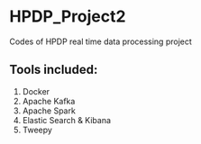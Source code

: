 # HPDP_Project2
Codes of HPDP real time data processing project

## Tools included:
1. Docker
2. Apache Kafka
3. Apache Spark
4. Elastic Search & Kibana 
5. Tweepy
